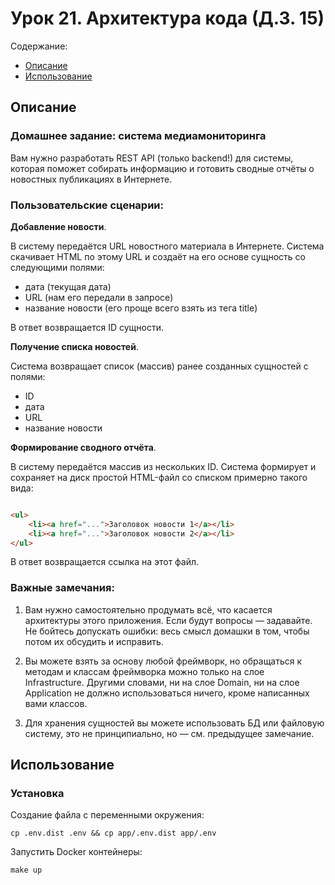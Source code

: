 # Урок 21. Архитектура кода (Д.З. 15)

Содержание:

- [Описание](#описание)
- [Использование](#использование)

## Описание

### Домашнее задание: система медиамониторинга

Вам нужно разработать REST API (только backend!) для системы, которая поможет собирать информацию и готовить
сводные отчёты о новостных публикациях в Интернете.

### Пользовательские сценарии:

**Добавление новости**.

В систему передаётся URL новостного материала в Интернете. Система скачивает HTML по этому URL и создаёт на его основе
сущность со следующими полями:

- дата (текущая дата)
- URL (нам его передали в запросе)
- название новости (его проще всего взять из тега title)

В ответ возвращается ID сущности.

**Получение списка новостей**.

Система возвращает список (массив) ранее созданных сущностей с полями:

- ID
- дата
- URL
- название новости

**Формирование сводного отчёта**.

В систему передаётся массив из нескольких ID. Система формирует и сохраняет на диск простой HTML-файл со списком
примерно такого вида:

```html

<ul>
    <li><a href="...">Заголовок новости 1</a></li>
    <li><a href="...">Заголовок новости 2</a></li>
</ul>
```

В ответ возвращается ссылка на этот файл.

### Важные замечания:

1) Вам нужно самостоятельно продумать всё, что касается архитектуры этого приложения. Если будут вопросы — задавайте. Не
   бойтесь допускать ошибки: весь смысл домашки в том, чтобы потом их обсудить и исправить.

2) Вы можете взять за основу любой фреймворк, но обращаться к методам и классам фреймворка можно только на слое
   Infrastructure. Другими словами, ни на слое Domain, ни на слое Application не должно использоваться ничего, кроме
   написанных вами классов.

3) Для хранения сущностей вы можете использовать БД или файловую систему, это не принципиально, но — см. предыдущее
   замечание.

## Использование

### Установка

Создание файла с переменными окружения:

```shell
cp .env.dist .env && cp app/.env.dist app/.env 
```

Запустить Docker контейнеры:

```shell
make up
```
